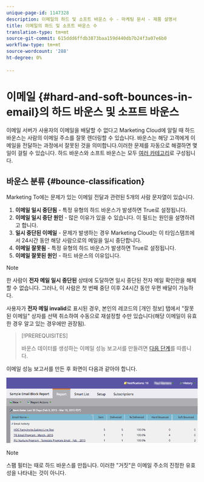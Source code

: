 ```yaml
---
unique-page-id: 1147328
description: 이메일의 하드 및 소프트 바운스 수 - 마케팅 문서 - 제품 설명서
title: 이메일의 하드 및 소프트 바운스 수
translation-type: tm+mt
source-git-commit: 615ddd6ffdb3873baa159d440db7b24f3a07e6b0
workflow-type: tm+mt
source-wordcount: '288'
ht-degree: 0%

---
```



# 이메일 {#hard-and-soft-bounces-in-email}의 하드 바운스 및 소프트 바운스

이메일 서버가 사용자의 이메일을 배달할 수 없다고 Marketing Cloud에 알릴 때 하드 바운스는 사람의 이메일 주소를 잘못 렌더링할 수 있습니다. 바운스는 해당 고객에게 이메일을 전달하는 과정에서 잘못된 것을 의미합니다.이러한 문제를 자동으로 해결하면 몇 일이 걸릴 수 있습니다. 하드 바운스와 소프트 바운스는 모두 [여러 카테고리](https://nation.marketo.com/t5/Knowledgebase/Maintaining-a-Directory-of-Leads-Bouncing-Emails/ta-p/300838)로 구성됩니다.

## 바운스 분류 {#bounce-classification}

Marketing To에는 문제가 있는 이메일 전달과 관련된 5개의 사람 문자열이 있습니다.

1. **이메일 일시 중단됨**  - 특정 유형의 하드 바운스가 발생하면 True로 설정됩니다.
1. **이메일 일시 중단 원인**  - 많은 이유가 있을 수 있습니다. 이 필드는 원인을 설명하려고 합니다.
1. **일시 중단된 이메일**  - 문제가 발생하는 경우 Marketing Cloud는 이 타임스탬프에서 24시간 동안 해당 사람으로의 메일을 일시 중단합니다.
1. **이메일 잘못됨**  - 특정 유형의 하드 바운스가 발생하면 True로 설정됩니다.
1. **이메일 잘못된 원인**  - 하드 바운스의 이유입니다.

>[!NOTE]
>
>한 사람이 **전자 메일 일시 중단된** 상태에 도달하면 일시 중단된 전자 메일 확인란을 해제할 수 없습니다. 그러나, 이 사람은 첫 번째 중단 이후 24시간 동안 우편 배달이 가능하다.
>
>사용자가 **전자 메일 invalid**&#x200B;로 표시된 경우, 본인의 레코드의 [개인 정보] 탭에서 &quot;잘못된 이메일&quot; 상자를 선택 취소하여 수동으로 재설정할 수만 있습니다(해당 이메일이 유효한 경우 알고 있는 경우에만 권장됨).

>[!PREREQUISITES]
>
>바운스 데이터를 생성하는 이메일 성능 보고서를 만들려면 [다음 단계](/help/marketo/product-docs/email-marketing/email-programs/email-program-data/email-performance-report.md)를 따릅니다.

이메일 성능 보고서를 만든 후 화면이 다음과 같아야 합니다.

![](assets/soft-hard-bounce.png)

>[!NOTE]
>
>스팸 필터는 때로 하드 바운스를 만듭니다. 이러한 &quot;거짓&quot;은 이메일 주소의 진정한 유효성을 나타내는 것이 아니다.
